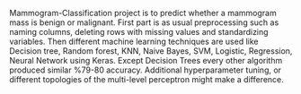  Mammogram-Classification project is to predict whether a mammogram mass is benign or malignant. First part is as usual preprocessing such as naming columns, deleting rows with missing values and standardizing variables. Then different machine learning techniques are used like Decision tree, Random forest, KNN, Naive Bayes, SVM, Logistic, Regression, Neural Network using Keras. Except Decision Trees every other algorithm produced similar %79-80 accuracy. Additional hyperparameter tuning, or different topologies of the multi-level perceptron might make a difference.
